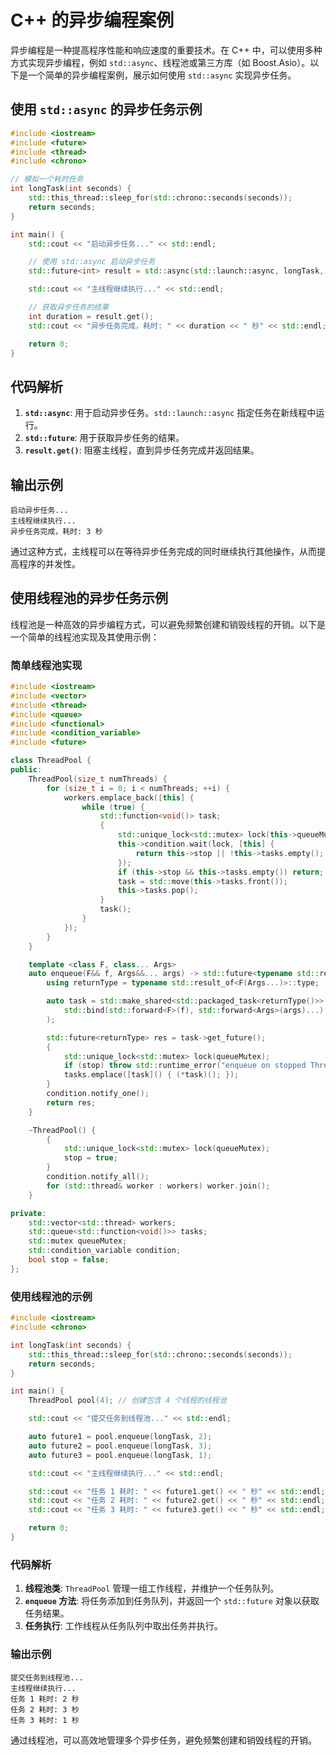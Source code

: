 # C++ 的异步编程案例

异步编程是一种提高程序性能和响应速度的重要技术。在 C++ 中，可以使用多种方式实现异步编程，例如 `std::async`、线程池或第三方库（如 Boost.Asio）。以下是一个简单的异步编程案例，展示如何使用 `std::async` 实现异步任务。

## 使用 `std::async` 的异步任务示例

```cpp
#include <iostream>
#include <future>
#include <thread>
#include <chrono>

// 模拟一个耗时任务
int longTask(int seconds) {
    std::this_thread::sleep_for(std::chrono::seconds(seconds));
    return seconds;
}

int main() {
    std::cout << "启动异步任务..." << std::endl;

    // 使用 std::async 启动异步任务
    std::future<int> result = std::async(std::launch::async, longTask, 3);

    std::cout << "主线程继续执行..." << std::endl;

    // 获取异步任务的结果
    int duration = result.get();
    std::cout << "异步任务完成，耗时: " << duration << " 秒" << std::endl;

    return 0;
}
```

## 代码解析

1. **`std::async`**: 用于启动异步任务。`std::launch::async` 指定任务在新线程中运行。
2. **`std::future`**: 用于获取异步任务的结果。
3. **`result.get()`**: 阻塞主线程，直到异步任务完成并返回结果。

## 输出示例

```
启动异步任务...
主线程继续执行...
异步任务完成，耗时: 3 秒
```

通过这种方式，主线程可以在等待异步任务完成的同时继续执行其他操作，从而提高程序的并发性。

## 使用线程池的异步任务示例

线程池是一种高效的异步编程方式，可以避免频繁创建和销毁线程的开销。以下是一个简单的线程池实现及其使用示例：

### 简单线程池实现

```cpp
#include <iostream>
#include <vector>
#include <thread>
#include <queue>
#include <functional>
#include <condition_variable>
#include <future>

class ThreadPool {
public:
    ThreadPool(size_t numThreads) {
        for (size_t i = 0; i < numThreads; ++i) {
            workers.emplace_back([this] {
                while (true) {
                    std::function<void()> task;
                    {
                        std::unique_lock<std::mutex> lock(this->queueMutex);
                        this->condition.wait(lock, [this] {
                            return this->stop || !this->tasks.empty();
                        });
                        if (this->stop && this->tasks.empty()) return;
                        task = std::move(this->tasks.front());
                        this->tasks.pop();
                    }
                    task();
                }
            });
        }
    }

    template <class F, class... Args>
    auto enqueue(F&& f, Args&&... args) -> std::future<typename std::result_of<F(Args...)>::type> {
        using returnType = typename std::result_of<F(Args...)>::type;

        auto task = std::make_shared<std::packaged_task<returnType()>>(
            std::bind(std::forward<F>(f), std::forward<Args>(args)...)
        );

        std::future<returnType> res = task->get_future();
        {
            std::unique_lock<std::mutex> lock(queueMutex);
            if (stop) throw std::runtime_error("enqueue on stopped ThreadPool");
            tasks.emplace([task]() { (*task)(); });
        }
        condition.notify_one();
        return res;
    }

    ~ThreadPool() {
        {
            std::unique_lock<std::mutex> lock(queueMutex);
            stop = true;
        }
        condition.notify_all();
        for (std::thread& worker : workers) worker.join();
    }

private:
    std::vector<std::thread> workers;
    std::queue<std::function<void()>> tasks;
    std::mutex queueMutex;
    std::condition_variable condition;
    bool stop = false;
};
```

### 使用线程池的示例

```cpp
#include <iostream>
#include <chrono>

int longTask(int seconds) {
    std::this_thread::sleep_for(std::chrono::seconds(seconds));
    return seconds;
}

int main() {
    ThreadPool pool(4); // 创建包含 4 个线程的线程池

    std::cout << "提交任务到线程池..." << std::endl;

    auto future1 = pool.enqueue(longTask, 2);
    auto future2 = pool.enqueue(longTask, 3);
    auto future3 = pool.enqueue(longTask, 1);

    std::cout << "主线程继续执行..." << std::endl;

    std::cout << "任务 1 耗时: " << future1.get() << " 秒" << std::endl;
    std::cout << "任务 2 耗时: " << future2.get() << " 秒" << std::endl;
    std::cout << "任务 3 耗时: " << future3.get() << " 秒" << std::endl;

    return 0;
}
```

### 代码解析

1. **线程池类**: `ThreadPool` 管理一组工作线程，并维护一个任务队列。
2. **`enqueue` 方法**: 将任务添加到任务队列，并返回一个 `std::future` 对象以获取任务结果。
3. **任务执行**: 工作线程从任务队列中取出任务并执行。

### 输出示例

```
提交任务到线程池...
主线程继续执行...
任务 1 耗时: 2 秒
任务 2 耗时: 3 秒
任务 3 耗时: 1 秒
```

通过线程池，可以高效地管理多个异步任务，避免频繁创建和销毁线程的开销。